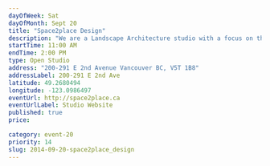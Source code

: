 ```yaml
---
dayOfWeek: Sat
dayOfMonth: Sept 20
title: "Space2place Design"
description: "We are a Landscape Architecture studio with a focus on the design of public space. We'll have examples of our project work and drawings to view, as well as model building activities for children to design their own playground. "
startTime: 11:00 AM
endTime: 2:00 PM
type: Open Studio
address: "200-291 E 2nd Avenue Vancouver BC, V5T 1B8"
addressLabel: 200-291 E 2nd Ave
latitude: 49.2680494
longitude: -123.0986497
eventUrl: http://space2place.ca
eventUrlLabel: Studio Website
published: true
price: 

category: event-20
priority: 14
slug: 2014-09-20-space2place_design
---
```

